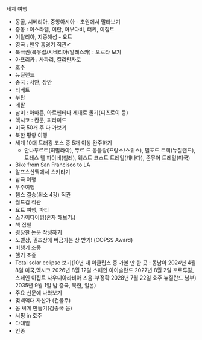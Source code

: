 세계 여행
- 몽골, 시베리아, 중앙아시아 - 초원에서 말타보기
- 중동 : 이스라엘, 이란, 아부다비, 터키, 이집트
- 이탈리아, 지중해섬 - 요트
- 영국 : 맨유 홈경기 직관✔
- 북극권(북유럽/시베리아/알래스카) : 오로라 보기
- 아프리카 : 사파리, 킬리만자로
- 호주
- 뉴질랜드
- 중국 : 서안, 장안
- 티베트
- 부탄
- 네팔
- 남미 : 아마존, 아르헨티나 제대로 돌기(피츠로이 등)
- 멕시코 : 칸쿤, 피라미드
- 미국 50개 주 다 가보기
- 북한 평양 여행
- 세계 10대 트래킹 코스 중 5개 이상 완주하기
    - 안나푸르트(히말라야), 뚜르 드 몽블랑(프랑스/스위스), 밀포드 트랙(뉴질랜드), 토레스 델 파이네(칠레), 웨스트 코스트 트레일(캐나다), 존뮤어 트레일(미국)
- Bike from San Francisco to LA
- 알프스산맥에서 스키타기
- 남극 여행
- 우주여행
- 챔스 결승(최소 4강) 직관
- 월드컵 직관
- 요트 여행, 파티
- 스카이다이빙(혼자 해보기.)
- 책 집필
- 굉장한 논문 작성하기
- 노벨상, 필즈상에 버금가는 상 받기! (COPSS Award)
- 비행기 조종
- 헬기 조종
- Total solar eclipse 보기(10년 내 이클립스 중 가볼 만 한 곳 : 동남아 2024년 4월 8일 미국,멕시코 2026년 8월 12일 스페인 아이슬란드 2027년 8월 2일 포르투갈, 스페인 이집트 사우디아라비아 즈음-부정확 2028년 7월 22일 호주 뉴질란드 남부) 2035년 9월 1일 밤 중국, 북한, 일본)
- 주요 신문에 나와보기
- 몇백억대 자산가 (건물주)
- 몸 씨게 만들기(김종국 몸)
- 서핑 in 호주
- 다대일
- 인종
